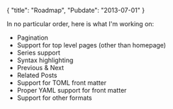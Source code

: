 {
    "title": "Roadmap",
    "Pubdate": "2013-07-01"
}

In no particular order, here is what I'm working on:

 * Pagination
 * Support for top level pages (other than homepage)
 * Series support
 * Syntax highlighting
 * Previous & Next
 * Related Posts
 * Support for TOML front matter
 * Proper YAML support for front matter
 * Support for other formats


